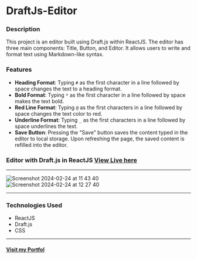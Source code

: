 
# DraftJs-Editor

### Description

This project is an editor built using Draft.js within ReactJS. The editor has three main components: Title, Button, and Editor. It allows users to write and format text using Markdown-like syntax.

### Features

- **Heading Format**: Typing `#` as the first character in a line followed by space changes the text to a heading format.
- **Bold Format**: Typing `*` as the first character in a line followed by space makes the text bold.
- **Red Line Format**: Typing `@` as the first characters in a line followed by space changes the text color to red.
- **Underline Format**: Typing `_` as the first characters in a line followed by space underlines the text.
- **Save Button**: Pressing the "Save" button saves the content typed in the editor to local storage. Upon refreshing the page, the saved content is refilled into the editor.


### Editor with Draft.js in ReactJS [View Live here](https://codesandbox.io/p/live/da76fe82-7e74-495a-b48e-f45e1eda42c3)

<hr >

![Screenshot 2024-02-24 at 11 43 40](https://github.com/PradipSable07/DraftJs-Editor/assets/96158817/fdfdb905-6d6a-4533-86d9-2bf19866610c)![Screenshot 2024-02-24 at 12 27 40](https://github.com/PradipSable07/DraftJs-Editor/assets/96158817/571a0e5d-956a-44b6-aa4f-261b6dfeaae5)

<hr/>

### Technologies Used

- ReactJS
- Draft.js
- CSS
<hr/>

#### [Visit my Portfol](https://project-gallery-pss.netlify.app/)
